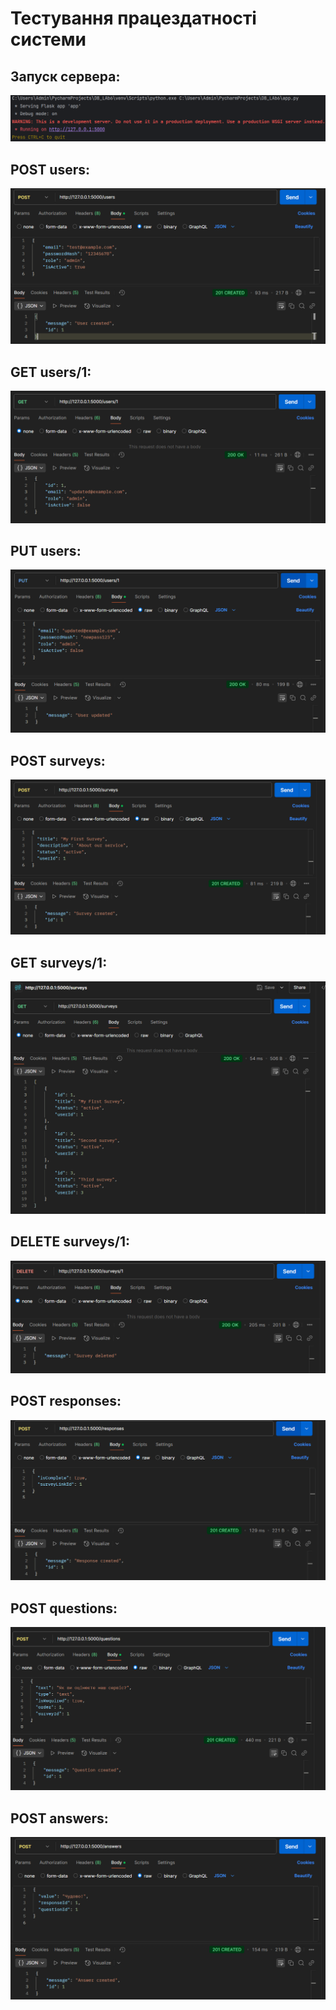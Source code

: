 # Тестування працездатності системи

## Запуск сервера:
<img src="./photos/server_ok.png" alt="server was successfully started">

## POST users:
<img src="./photos/user_create.png" alt="user was successfully created">

## GET users/1:
<img src="./photos/user_get.png" alt="users were successfully getted">

## PUT users:
<img src="./photos/user_update.png" alt="user was successfully updated">

## POST surveys:
<img src="./photos/survey_post.png" alt="survey was successfully created">

## GET surveys/1:
<img src="./photos/surveys_get.png" alt="surveys were successfully getted">

## DELETE surveys/1:
<img src="./photos/survey_delete.png" alt="survey was successfully deleted">

## POST responses:
<img src="./photos/response_post.png" alt="response was successfully created">

## POST questions:
<img src="./photos/question_post.png" alt="question was successfully created">

## POST answers:
<img src="./photos/answer_post.png" alt="answer was successfully created">
